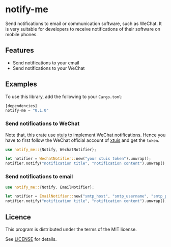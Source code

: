 # notify-me

Send notifications to email or communication software, such as WeChat.
It is very suitable for developers to receive notifications of their software on mobile phones.

## Features

- Send notifications to your email
- Send notifications to your WeChat

## Examples

To use this library, add the following to your `Cargo.toml`:

```rust
[dependencies]
notify-me = "0.1.0"
```

### Send notifications to WeChat

Note that, this crate use [xtuis](https://xtuis.cn/) to implement WeChat notifications.
Hence you have to first follow the WeChat official account of [xtuis](https://xtuis.cn/) and get the `token`.

```rust
use notify_me::{Notify, WechatNotifier};

let notifier = WechatNotifier::new("your xtuis token").unwrap();
notifier.notify("notification title", "notification content").unwrap();
```

### Send notifications to email

```rust
use notify_me::{Notify, EmailNotifier};

let notifier = EmailNotifier::new("smtp_host", "smtp_username", "smtp_password", "recipient").unwrap();
notifier.notify("notification title", "notification content").unwrap();
```

## Licence

This program is distributed under the terms of the MIT license.

See [LICENSE](./LICENSE) for details.
